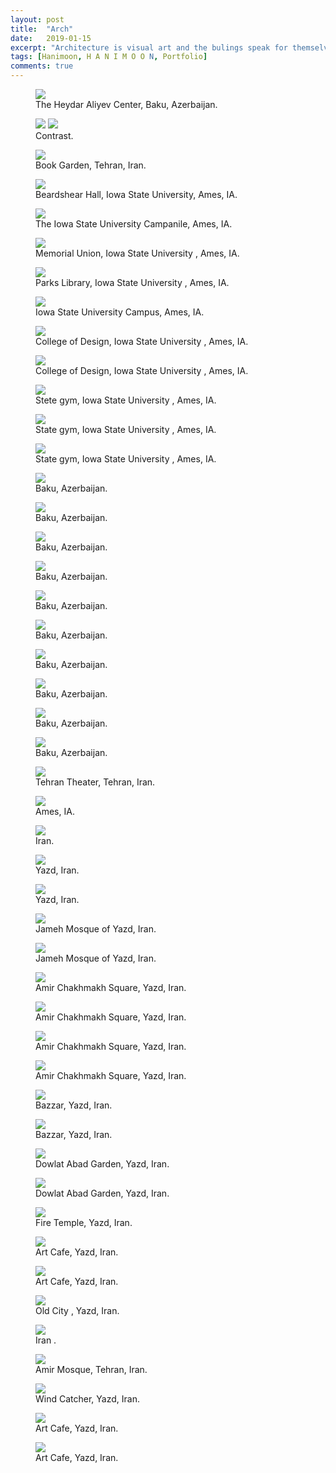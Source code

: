 ```yaml
---
layout: post
title:  "Arch"
date:   2019-01-15
excerpt: "Architecture is visual art and the bulings speak for themselves"
tags: [Hanimoon, H A N I M O O N, Portfolio]
comments: true
---
```


<figure>
	<a><img src="https://github.com/haniiimooon/haniiimooon.github.io/raw/master/assets/img/arch/22.JPG"></a>
	<figcaption><a>The Heydar Aliyev Center, Baku, Azerbaijan</a>.</figcaption>
</figure>

<figure class="half">
	<a><img src="https://github.com/haniiimooon/haniiimooon.github.io/raw/master/assets/img/arch/1 - Copy.JPG"></a>	<a><img src="https://github.com/haniiimooon/haniiimooon.github.io/raw/master/assets/img/arch/1.JPG"></a>
	<figcaption><a>Contrast</a>.</figcaption>
</figure>





<figure>
	<a><img src="https://github.com/haniiimooon/haniiimooon.github.io/raw/master/assets/img/arch/2.JPG"></a>
	<figcaption><a>Book Garden, Tehran, Iran</a>.</figcaption>
</figure>

<figure>
	<a><img src="https://github.com/haniiimooon/haniiimooon.github.io/raw/master/assets/img/arch/3.JPG"></a>
	<figcaption><a>Beardshear Hall, Iowa State University, Ames, IA</a>.</figcaption>
</figure>

<figure>
	<a><img src="https://github.com/haniiimooon/haniiimooon.github.io/raw/master/assets/img/arch/4.JPG"></a>
	<figcaption><a>The Iowa State University Campanile, Ames, IA</a>.</figcaption>
</figure>



<figure>
	<a><img src="https://github.com/haniiimooon/haniiimooon.github.io/raw/master/assets/img/arch/7.JPG"></a>
	<figcaption><a>Memorial Union, Iowa State University , Ames, IA</a>.</figcaption>
</figure>

<figure>
	<a><img src="https://github.com/haniiimooon/haniiimooon.github.io/raw/master/assets/img/arch/8.JPG"></a>
	<figcaption><a>Parks Library, Iowa State University , Ames, IA</a>.</figcaption>
</figure>

<figure>
	<a><img src="https://github.com/haniiimooon/haniiimooon.github.io/raw/master/assets/img/arch/9.JPG"></a>
	<figcaption><a> Iowa State University Campus, Ames, IA</a>.</figcaption>
</figure>

<figure>
	<a><img src="https://github.com/haniiimooon/haniiimooon.github.io/raw/master/assets/img/arch/10.JPG"></a>
	<figcaption><a>College of Design, Iowa State University , Ames, IA</a>.</figcaption>
</figure>


<figure>
	<a><img src="https://github.com/haniiimooon/haniiimooon.github.io/raw/master/assets/img/arch/11.JPG"></a>
	<figcaption><a>College of Design, Iowa State University , Ames, IA</a>.</figcaption>
</figure>


<figure>
	<a><img src="https://github.com/haniiimooon/haniiimooon.github.io/raw/master/assets/img/arch/12.JPG"></a>
	<figcaption><a>Stete gym, Iowa State University , Ames, IA</a>.</figcaption>
</figure>


<figure>
	<a><img src="https://github.com/haniiimooon/haniiimooon.github.io/raw/master/assets/img/arch/13.JPG"></a>
	<figcaption><a>State gym, Iowa State University , Ames, IA</a>.</figcaption>
</figure>

<figure>
	<a><img src="https://github.com/haniiimooon/haniiimooon.github.io/raw/master/assets/img/arch/14.JPG"></a>
	<figcaption><a>State gym, Iowa State University , Ames, IA</a>.</figcaption>
</figure>

<figure>
	<a><img src="https://github.com/haniiimooon/haniiimooon.github.io/raw/master/assets/img/arch/15.JPG"></a>
	<figcaption><a>Baku, Azerbaijan</a>.</figcaption>
</figure>

<figure>
	<a><img src="https://github.com/haniiimooon/haniiimooon.github.io/raw/master/assets/img/arch/16.JPG"></a>
	<figcaption><a>Baku, Azerbaijan</a>.</figcaption>
</figure>

<figure>
	<a><img src="https://github.com/haniiimooon/haniiimooon.github.io/raw/master/assets/img/arch/18.JPG"></a>
	<figcaption><a>Baku, Azerbaijan</a>.</figcaption>
</figure>

<figure>
	<a><img src="https://github.com/haniiimooon/haniiimooon.github.io/raw/master/assets/img/arch/19.JPG"></a>
	<figcaption><a>Baku, Azerbaijan</a>.</figcaption>
</figure>

<figure>
	<a><img src="https://github.com/haniiimooon/haniiimooon.github.io/raw/master/assets/img/arch/20.JPG"></a>
	<figcaption><a>Baku, Azerbaijan</a>.</figcaption>
</figure>

<figure>
	<a><img src="https://github.com/haniiimooon/haniiimooon.github.io/raw/master/assets/img/arch/21.JPG"></a>
	<figcaption><a>Baku, Azerbaijan</a>.</figcaption>
</figure>

<figure>
	<a><img src="https://github.com/haniiimooon/haniiimooon.github.io/raw/master/assets/img/arch/23.JPG"></a>
	<figcaption><a>Baku, Azerbaijan</a>.</figcaption>
</figure>

<figure>
	<a><img src="https://github.com/haniiimooon/haniiimooon.github.io/raw/master/assets/img/arch/24.JPG"></a>
	<figcaption><a>Baku, Azerbaijan</a>.</figcaption>
</figure>


<figure>
	<a><img src="https://github.com/haniiimooon/haniiimooon.github.io/raw/master/assets/img/arch/25.JPG"></a>
	<figcaption><a>Baku, Azerbaijan</a>.</figcaption>
</figure>

<figure>
	<a><img src="https://github.com/haniiimooon/haniiimooon.github.io/raw/master/assets/img/arch/26.JPG"></a>
	<figcaption><a>Baku, Azerbaijan</a>.</figcaption>
</figure>


<figure>
	<a><img src="https://github.com/haniiimooon/haniiimooon.github.io/raw/master/assets/img/arch/27.JPG"></a>
	<figcaption><a>Tehran Theater, Tehran, Iran</a>.</figcaption>
</figure>

<figure>
	<a><img src="https://github.com/haniiimooon/haniiimooon.github.io/raw/master/assets/img/arch/28.JPG"></a>
	<figcaption><a>Ames, IA</a>.</figcaption>
</figure>




<figure>
	<a><img src="https://github.com/haniiimooon/haniiimooon.github.io/raw/master/assets/img/ancient/1.JPG"></a>
	<figcaption><a>Iran</a>.</figcaption>
</figure>

<figure>
	<a><img src="https://github.com/haniiimooon/haniiimooon.github.io/raw/master/assets/img/ancient/2.JPG"></a>
	<figcaption><a>Yazd, Iran</a>.</figcaption>
</figure>

<figure>
	<a><img src="https://github.com/haniiimooon/haniiimooon.github.io/raw/master/assets/img/ancient/3.JPG"></a>
	<figcaption><a>Yazd, Iran</a>.</figcaption>
</figure>

<figure>
	<a><img src="https://github.com/haniiimooon/haniiimooon.github.io/raw/master/assets/img/ancient/4.JPG"></a>
	<figcaption><a>Jameh Mosque of Yazd, Iran</a>.</figcaption>
</figure>

<figure>
	<a><img src="https://github.com/haniiimooon/haniiimooon.github.io/raw/master/assets/img/ancient/5.JPG"></a>
	<figcaption><a>Jameh Mosque of Yazd, Iran</a>.</figcaption>
</figure>


<figure>
	<a><img src="https://github.com/haniiimooon/haniiimooon.github.io/raw/master/assets/img/ancient/6.JPG"></a>
	<figcaption><a>Amir Chakhmakh Square,  Yazd, Iran</a>.</figcaption>
</figure>

<figure>
	<a><img src="https://github.com/haniiimooon/haniiimooon.github.io/raw/master/assets/img/ancient/7.JPG"></a>
	<figcaption><a>Amir Chakhmakh Square, Yazd, Iran</a>.</figcaption>
</figure>


<figure>
	<a><img src="https://github.com/haniiimooon/haniiimooon.github.io/raw/master/assets/img/ancient/8.JPG"></a>
	<figcaption><a>Amir Chakhmakh Square,  Yazd, Iran</a>.</figcaption>
</figure>

<figure>
	<a><img src="https://github.com/haniiimooon/haniiimooon.github.io/raw/master/assets/img/ancient/9.JPG"></a>
	<figcaption><a>Amir Chakhmakh Square,  Yazd, Iran</a>.</figcaption>
</figure>

<figure>
	<a><img src="https://github.com/haniiimooon/haniiimooon.github.io/raw/master/assets/img/ancient/10.JPG"></a>
	<figcaption><a>Bazzar,  Yazd, Iran</a>.</figcaption>
</figure>



<figure>
	<a><img src="https://github.com/haniiimooon/haniiimooon.github.io/raw/master/assets/img/ancient/11.JPG"></a>
	<figcaption><a>Bazzar,  Yazd, Iran</a>.</figcaption>
</figure>

<figure>
	<a><img src="https://github.com/haniiimooon/haniiimooon.github.io/raw/master/assets/img/ancient/12.JPG"></a>
	<figcaption><a>Dowlat Abad Garden,  Yazd, Iran</a>.</figcaption>
</figure>

<figure>
	<a><img src="https://github.com/haniiimooon/haniiimooon.github.io/raw/master/assets/img/ancient/13.JPG"></a>
	<figcaption><a>Dowlat Abad Garden,  Yazd, Iran</a>.</figcaption>
</figure>

<figure>
	<a><img src="https://github.com/haniiimooon/haniiimooon.github.io/raw/master/assets/img/ancient/14.JPG"></a>
	<figcaption><a>Fire Temple,  Yazd, Iran</a>.</figcaption>
</figure>

<figure>
	<a><img src="https://github.com/haniiimooon/haniiimooon.github.io/raw/master/assets/img/ancient/15.JPG"></a>
	<figcaption><a>Art Cafe,  Yazd, Iran</a>.</figcaption>
</figure>

<figure>
	<a><img src="https://github.com/haniiimooon/haniiimooon.github.io/raw/master/assets/img/ancient/16.JPG"></a>
	<figcaption><a>Art Cafe,  Yazd, Iran</a>.</figcaption>
</figure>

<figure>
	<a><img src="https://github.com/haniiimooon/haniiimooon.github.io/raw/master/assets/img/ancient/17.JPG"></a>
	<figcaption><a>Old City ,  Yazd, Iran</a>.</figcaption>
</figure>

<figure>
	<a><img src="https://github.com/haniiimooon/haniiimooon.github.io/raw/master/assets/img/ancient/18.JPG"></a>
	<figcaption><a>Iran </a>.</figcaption>
</figure>

<figure>
	<a><img src="https://github.com/haniiimooon/haniiimooon.github.io/raw/master/assets/img/ancient/19.JPG"></a>
	<figcaption><a>Amir Mosque, Tehran, Iran</a>.</figcaption>
</figure>

<figure>
	<a><img src="https://github.com/haniiimooon/haniiimooon.github.io/raw/master/assets/img/ancient/20.jpg"></a>
	<figcaption><a>Wind Catcher,  Yazd, Iran</a>.</figcaption>
</figure>

<figure>
	<a><img src="https://github.com/haniiimooon/haniiimooon.github.io/raw/master/assets/img/ancient/21.jpg"></a>
	<figcaption><a>Art Cafe,  Yazd, Iran</a>.</figcaption>
</figure>

<figure>
	<a><img src="https://github.com/haniiimooon/haniiimooon.github.io/raw/master/assets/img/ancient/Tehran-2017.jpg"></a>
	<figcaption><a>Art Cafe,  Yazd, Iran</a>.</figcaption>
</figure>


